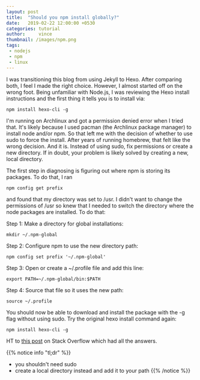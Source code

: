 ```yaml
---
layout: post
title:  "Should you npm install globally?"
date:   2019-02-22 12:00:00 +0530
categories: tutorial
author:     vince
thumbnail: /images/npm.png
tags:
 - nodejs
 - npm
 - linux
---
```


I was transitioning this blog from using Jekyll to Hexo. After comparing both, I feel I made the right choice. However, I almost started off on the wrong foot. Being unfamiliar with Node.js, I was reviewing the Hexo install instructions and the first thing it tells you is to install via:

```
npm install hexo-cli -g
```

I'm running on Archlinux and got a permission denied error when I tried that. It's likely because I used pacman (the Archlinux package manager) to install node and/or npm. So that left me with the decision of whether to use sudo to force the install. After years of running homebrew, that felt like the wrong decision. And it is. Instead of using sudo, fix permissions or create a new directory. If in doubt, your problem is likely solved by creating a new, local directory.

The first step in diagnosing is figuring out where npm is storing its packages. To do that, I ran

```
npm config get prefix
```

and found that my directory was set to /usr. I didn't want to change the permissions of /usr so knew that I needed to switch the directory where the node packages are installed. To do that:

Step 1:  Make a directory for global installations:

```
mkdir ~/.npm-global
```

Step 2: Configure npm to use the new directory path:

```
npm config set prefix '~/.npm-global'
```


Step 3: Open or create a ~/.profile file and add this line:

```
export PATH=~/.npm-global/bin:$PATH
```

Step 4: Source that file so it uses the new path:

```
source ~/.profile
```

You should now be able to download and install the package with the -g flag without using sudo. Try the original hexo install command again:

```
npm install hexo-cli -g
```

HT to [this post](https://stackoverflow.com/questions/47252451/permission-denied-when-installing-npm-modules-in-osx) on Stack Overflow which had all the answers.

{{% notice info "tl;dr" %}}
* you shouldn't need sudo
* create a local directory instead and add it to your path
{{% /notice %}}
